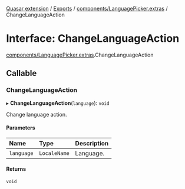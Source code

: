 [Quasar extension](../index.md) / [Exports](../modules.md) / [components/LanguagePicker.extras](../modules/components_LanguagePicker_extras.md) / ChangeLanguageAction

# Interface: ChangeLanguageAction

[components/LanguagePicker.extras](../modules/components_LanguagePicker_extras.md).ChangeLanguageAction

## Callable

### ChangeLanguageAction

▸ **ChangeLanguageAction**(`language`): `void`

Change language action.

#### Parameters

| Name | Type | Description |
| :------ | :------ | :------ |
| `language` | `LocaleName` | Language. |

#### Returns

`void`
